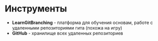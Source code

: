 # Инструменты

* **LearnGitBranching** - платформа для обучения основам, работе с удаленными репозиториями гита (похожа на игру)
* **GitHub** - хранилище всех удаленных репозиториев